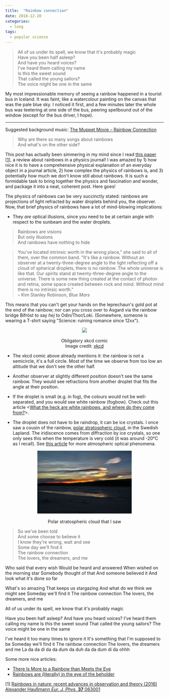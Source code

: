 ```yaml
---
title:  "Rainbow connection"
date: 2018-12-20
categories: 
  - long
tags:
  - popular science
---
```

>All of us under its spell, we know that it's probably magic  
Have you been half asleep?  
And have you heard voices?  
I've heard them calling my name  
Is this the sweet sound  
That called the young sailors?  
The voice might be one in the same 
  
My most impressionable memory of seeing a rainbow happened in a tourist bus in Iceland. It was faint, like a watercolour painting on the canvas that was the pale blue sky. I noticed it first, and a few minutes later the whole bus was teetering at one side of the bus, peering spellbound out of the window (except for the bus driver, I hope).

---

Suggested background music: [The Muppet Movie – Rainbow Connection ](https://www.youtube.com/watch?v=fEnC5gwNAN0M)

>Why are there so many songs about rainbows  
And what's on the other side?

This post has actually been simmering in my mind since I read [this paper](http://iopscience.iop.org/article/10.1088/0143-0807/37/6/063001/meta;jsessionid=7261FC35F9C0F500C705DA4198BDADAA.c1.iopscience.cld.iop.org) [[1](#ref1)], a review about rainbows in a physics journal! I was amazed by 1) how nice it is to have a comprehensive physical explanation of an everyday object in a journal article, 2) how complex the physics of rainbows is, and 3) potentially how much we don't know still about rainbows. It is such a formidable task to bring together the physics and fascination and wonder, and package it into a neat, coherent post. Here goes! 

The physics of rainbows can be very succinctly stated: rainbows are projections of light refracted by water droplets behind you, the observer. Now, that brief physics of rainbows have a lot of mind-blowing implications:
-   They _are_ optical illusions, since you need to be at certain angle with respect to the sunbeam and the water droplets. 
  >Rainbows are visions  
But only illusions  
And rainbows have nothing to hide  

  >You've located intrinsic worth in the wrong place," she said to all of them, over the common band. "It's like a rainbow. Without an observer at a twenty-three-degree angle to the light reflecting off a cloud of spherical droplets, there is no rainbow. The whole universe is like that. Our spirits stand at twenty-three-degree angle to the universe. There is some new thing created at the contact of photon and retina, some space created between rock and mind. Without mind there is no intrinsic worth."  
– Kim Stanley Robinson, _Blue Mars_

  This means that you can't get your hands on the leprechaun's gold pot at the end of the rainbow; nor can you cross over to Asgard via the rainbow bridge Bifröst to say _hej_ to Odin/Thor/Loki. (Somewhere, someone is wearing a T-shirt saying "Science: ruining romance since 12xx").

<p align="center">
  <img src="https://imgs.xkcd.com/comics/the_end_of_the_rainbow.png" height="200px"/>
</p>
<p align="center">
Obligatory xkcd comic<br>Image credit: <a href="https://xkcd.com/1944/">xkcd</a>
</p>

- The xkcd comic above already mentions it: the rainbow is not a semicircle, it's a full circle. Most of the time we observe from too low an altitude that we don't see the other half. 

- Another observer at slightly different position doesn't see the same rainbow. They would see refractions from another droplet that fits the angle at their position.

- If the droplet is small (e.g. in fog), the colours would not be well-separated, and you would see white rainbow (fogbow).
  Check out this article <[What the heck are white rainbows, and where do they come from?](https://www.popsci.com/where-do-white-rainbows-come-from)>.

- The droplet does not have to be raindrop, it can be ice crystals. I once saw a cousin of the rainbow, [polar stratospheric cloud](https://en.wikipedia.org/wiki/Polar_stratospheric_cloud), in the Swedish Lapland. The iridiscence comes from diffraction by ice crystals, so one only sees this when the temperature is very cold (it was around -20°C as I recall). See [this article](https://blog.metservice.com/atmospheric-optics) for more atmospheric optical phenomena.

<p align="center">
  <img src="/images/psc.jpg" height="200px"/>
</p>
<p align="center">
Polar stratospheric cloud that I saw
</p>

>So we've been told  
And some choose to believe it  
I know they're wrong, wait and see  
Some day we'll find it  
The rainbow connection  
The lovers, the dreamers, and me  

Who said that every wish
Would be heard and answered
When wished on the morning star
Somebody thought of that
And someone believed it
And look what it's done so far

What's so amazing
That keeps us stargazing
And what do we think we might see
Someday we'll find it
The rainbow connection
The lovers, the dreamers, and me

All of us under its spell, we know that it's probably magic

Have you been half asleep?
And have you heard voices?
I've heard them calling my name
Is this the sweet sound
That called the young sailors?
The voice might be one in the same

I've heard it too many times to ignore it
It's something that I'm supposed to be
Someday we'll find it
The rainbow connection
The lovers, the dreamers and me
La da da di da da dum da duh da da dum di da ohhh

Some more nice articles:
- [There Is More to a Rainbow than Meets the Eye](https://medium.com/the-philipendium/there-is-more-to-a-rainbow-than-meets-the-eye-2a3e1a1c82d0)
- [Rainbows are (literally) in the eye of the beholder](https://www.popsci.com/why-rainbows-look-like)

<a id="ref1"></a>
[1] [Rainbows in nature: recent advances in observation and theory (2016) Alexander Haußmann _Eur. J. Phys._ **37** 063001](http://iopscience.iop.org/article/10.1088/0143-0807/37/6/063001/meta;jsessionid=7261FC35F9C0F500C705DA4198BDADAA.c1.iopscience.cld.iop.org)

